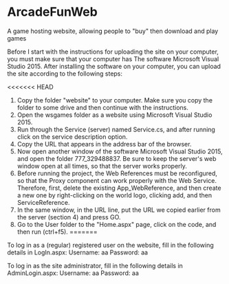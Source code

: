 # ArcadeFunWeb
A game hosting website, allowing people to "buy" then download and play games 

Before I start with the instructions for uploading the site on your computer, you must make sure that your computer has
The software Microsoft Visual Studio 2015.
After installing the software on your computer, you can upload the site according to the following steps:

<<<<<<< HEAD
1. Copy the folder "website" to your computer. Make sure you copy the folder to some drive and then continue with the instructions.
2. Open the wsgames folder as a website using Microsoft Visual Studio 2015.
3. Run through the Service (server) named Service.cs, and after running click on the service description option.
4. Copy the URL that appears in the address bar of the browser.
5. Now open another window of the software Microsoft Visual Studio 2015, and open the folder 777_329488837. Be sure to keep the server's web window open at all times, so that the server works properly.
6. Before running the project, the Web References must be reconfigured, so that the Proxy component can work properly with the Web Service. Therefore, first, delete the existing App_WebReference, and then create a new one by right-clicking on the world logo, clicking add, and then ServiceReference.
7. In the same window, in the URL line, put the URL we copied earlier from the server (section 4) and press GO.
8. Go to the User folder to the "Home.aspx" page, click on the code, and then run (ctrl+f5).
=======


To log in as a (regular) registered user on the website, fill in the following details in LogIn.aspx:
Username: aa
Password: aa

To log in as the site administrator, fill in the following details in AdminLogin.aspx:
Username: aa
Password: aa
